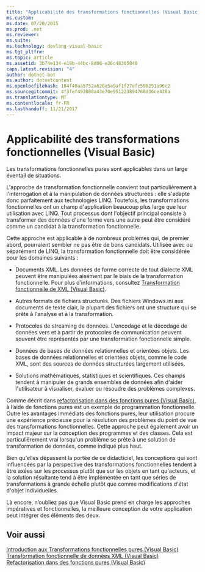 ```yaml
---
title: "Applicabilité des transformations fonctionnelles (Visual Basic)"
ms.custom: 
ms.date: 07/20/2015
ms.prod: .net
ms.reviewer: 
ms.suite: 
ms.technology: devlang-visual-basic
ms.tgt_pltfrm: 
ms.topic: article
ms.assetid: 3b74e134-e19b-44bc-8d06-e26c48305040
caps.latest.revision: "4"
author: dotnet-bot
ms.author: dotnetcontent
ms.openlocfilehash: 184f40aa5752a620a5a9af1f27efc598251a96c2
ms.sourcegitcommit: 4f3fef493080a43e70e951223894768d36ce430a
ms.translationtype: MT
ms.contentlocale: fr-FR
ms.lasthandoff: 11/21/2017
---
```

# <a name="applicability-of-functional-transformation-visual-basic"></a>Applicabilité des transformations fonctionnelles (Visual Basic)
Les transformations fonctionnelles pures sont applicables dans un large éventail de situations.  
  
 L'approche de transformation fonctionnelle convient tout particulièrement à l'interrogation et à la manipulation de données structurées : elle s'adapte donc parfaitement aux technologies LINQ. Toutefois, les transformations fonctionnelles ont un champ d'application beaucoup plus large que leur utilisation avec LINQ. Tout processus dont l'objectif principal consiste à transformer des données d'une forme vers une autre peut être considéré comme un candidat à la transformation fonctionnelle.  
  
 Cette approche est applicable à de nombreux problèmes qui, de premier abord, pourraient sembler ne pas être de bons candidats. Utilisée avec ou séparément de LINQ, la transformation fonctionnelle doit être considérée pour les domaines suivants :  
  
-   Documents XML. Les données de forme correcte de tout dialecte XML peuvent être manipulées aisément par le biais de la transformation fonctionnelle. Pour plus d’informations, consultez [Transformation fonctionnelle de XML (Visual Basic)](../../../../visual-basic/programming-guide/concepts/linq/functional-transformation-of-xml.md).  
  
-   Autres formats de fichiers structurés. Des fichiers Windows.ini aux documents de texte clair, la plupart des fichiers ont une structure qui se prête à l'analyse et à la transformation.  
  
-   Protocoles de streaming de données. L'encodage et le décodage de données vers et à partir de protocoles de communication peuvent souvent être représentés par une transformation fonctionnelle simple.  
  
-   Données de bases de données relationnelles et orientées objets. Les bases de données relationnelles et orientées objets, comme le code XML, sont des sources de données structurées largement utilisées.  
  
-   Solutions mathématiques, statistiques et scientifiques. Ces champs tendent à manipuler de grands ensembles de données afin d'aider l'utilisateur à visualiser, évaluer ou résoudre des problèmes complexes.  
  
 Comme décrit dans [refactorisation dans des fonctions pures (Visual Basic)](../../../../visual-basic/programming-guide/concepts/linq/refactoring-into-pure-functions.md), à l’aide de fonctions pures est un exemple de programmation fonctionnelle. Outre les avantages immédiats des fonctions pures, leur utilisation procure une expérience précieuse pour la résolution des problèmes du point de vue des transformations fonctionnelles. Cette approche peut également avoir un impact majeur sur la conception des programmes et des classes. Cela est particulièrement vrai lorsqu'un problème se prête à une solution de transformation de données, comme indiqué plus haut.  
  
 Bien qu'elles dépassent la portée de ce didacticiel, les conceptions qui sont influencées par la perspective des transformations fonctionnelles tendent à être axées sur les processus plutôt que sur les objets en tant qu'acteurs, et la solution résultante tend à être implémentée en tant que séries de transformations à grande échelle plutôt que comme modifications d'état d'objet individuelles.  
  
 Là encore, n’oubliez pas que Visual Basic prend en charge les approches impératives et fonctionnelles, la meilleure conception de votre application peut intégrer des éléments des deux.  
  
## <a name="see-also"></a>Voir aussi  
 [Introduction aux Transformations fonctionnelles pures (Visual Basic)](../../../../visual-basic/programming-guide/concepts/linq/introduction-to-pure-functional-transformations.md)  
 [Transformation fonctionnelle de données XML (Visual Basic)](../../../../visual-basic/programming-guide/concepts/linq/functional-transformation-of-xml.md)  
 [Refactorisation dans des fonctions pures (Visual Basic)](../../../../visual-basic/programming-guide/concepts/linq/refactoring-into-pure-functions.md)
